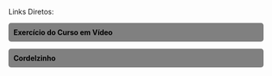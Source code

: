 

Links Diretos: 

<ul style="list-style: none;
    background-color: gray;
    color: black;
    padding: 10px;
    border-radius: 5px;">
    <li><a style="text-decoration: none;
    color: black;
    font-weight: bolder;" target="blank" href="https://pedro-jp.github.io/Html-Css/Fiz%20do%20curso%20em%20video/android.HTML"> Exercício do Curso em Vídeo</a></li>
</ul>

<ul style="list-style: none;
    background-color: gray;
    color: black;
    padding: 10px;
    border-radius: 5px;">
    <li><a style="text-decoration: none;
    color: black;
    font-weight: bolder;" target="blank" href="https://pedro-jp.github.io/Html-Css/ex25-02/projetoCordel.html"> Cordelzinho</a></li>
</ul>

